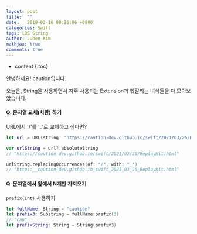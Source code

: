 ```yaml
---
layout: post
title:  ""
date:   2019-03-16 00:26:06 +0900
categories: Swift
tags: iOS String
author: Juhee Kim
mathjax: true
comments: true
---
```


* content
{:toc}

안녕하세요! caution입니다.

오늘은, String을 사용하면서 자주 사용되는 Extension과 헷갈리는 녀석들을 다 모아보았습니다.

#### Q. 문자열 교체(치환) 하기
URL에서 '/'를 '_'로 교체하고 싶다면?
```swift
let url = URL(string: "https://caution-dev.github.io/swift/2021/03/26/ReplayKit.html")

var urlString = url?.absoluteString
// "https://caution-dev.github.io/swift/2021/03/26/ReplayKit.html"

urlString.replacingOccurrences(of: "/", with: "_")
// "https:__caution-dev.github.io_swift_2021_03_26_ReplayKit.html"

```

#### Q. 문자열에서 앞에서 N개만 가져오기
`prefix(Int)` 사용하기
```Swift
let fullName: String = "caution"
let prefix3: Substring = fullName.prefix(3)
// "cau"
let prefixString: String = String(prefix3)
```
